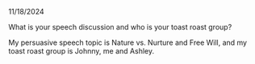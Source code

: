 11/18/2024

What is your speech discussion and who is your toast roast group?

My persuasive speech topic is Nature vs. Nurture and Free Will, and my toast roast group is Johnny, me and Ashley.